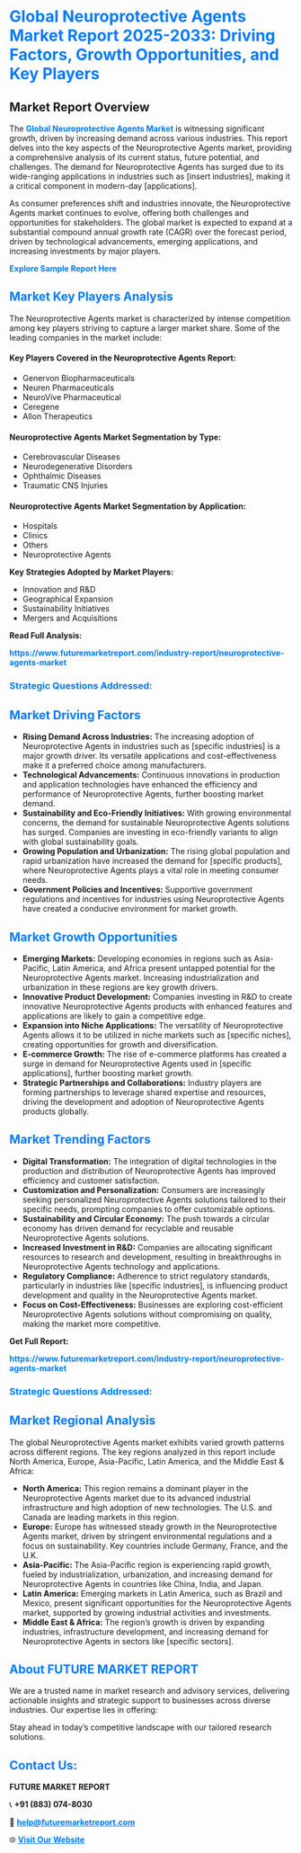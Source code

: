 <h1 style="color: #007BFF;">Global Neuroprotective Agents Market Report 2025-2033: Driving Factors, Growth Opportunities, and Key Players</h1>

<section id="overview">
<h2>Market Report Overview</h2>
<p>The <a href="https://www.futuremarketreport.com/industry-report/neuroprotective-agents-market" style="color: #007BFF; text-decoration: none;"><strong>Global Neuroprotective Agents Market</strong></a> is witnessing significant growth, driven by increasing demand across various industries. This report delves into the key aspects of the Neuroprotective Agents market, providing a comprehensive analysis of its current status, future potential, and challenges. The demand for Neuroprotective Agents has surged due to its wide-ranging applications in industries such as [insert industries], making it a critical component in modern-day [applications].</p>
<p>As consumer preferences shift and industries innovate, the Neuroprotective Agents market continues to evolve, offering both challenges and opportunities for stakeholders. The global market is expected to expand at a substantial compound annual growth rate (CAGR) over the forecast period, driven by technological advancements, emerging applications, and increasing investments by major players.</p>
</section>

<section id="overview">
<p><a href="https://www.futuremarketreport.com/request-sample/reportId=125724" style="color: #007BFF; text-decoration: none;"><strong>Explore Sample Report Here</strong></a></p>
</section>

<section id="key-players">
<h2 style="color: #007BFF;">Market Key Players Analysis</h2>
<p>The Neuroprotective Agents market is characterized by intense competition among key players striving to capture a larger market share. Some of the leading companies in the market include:</p>
<h4>Key Players Covered in the Neuroprotective Agents Report:</h4>
<ul><li>Genervon Biopharmaceuticals</li><li>Neuren Pharmaceuticals</li><li>NeuroVive Pharmaceutical</li><li>Ceregene</li><li>Allon Therapeutics</li></ul>
<h4>Neuroprotective Agents Market Segmentation by Type:</h4>
<ul><li>Cerebrovascular Diseases</li><li>Neurodegenerative Disorders</li><li>Ophthalmic Diseases</li><li>Traumatic CNS Injuries</li></ul>

<h4>Neuroprotective Agents Market Segmentation by Application:</h4>
<ul><li>Hospitals</li><li>Clinics</li><li>Others</li><li>Neuroprotective Agents</li></ul>
<p><strong>Key Strategies Adopted by Market Players:</strong></p>
<ul>
<li>Innovation and R&D</li>
<li>Geographical Expansion</li>
<li>Sustainability Initiatives</li>
<li>Mergers and Acquisitions</li>
</ul>
</section>

<section>
<p><strong>Read Full Analysis: </strong></p><a href="https://www.futuremarketreport.com/industry-report/neuroprotective-agents-market" style="color: #007BFF; text-decoration: none;"><strong>https://www.futuremarketreport.com/industry-report/neuroprotective-agents-market</strong></a>
<h3 style="color: #007BFF;">Strategic Questions Addressed:</h3>
</section>

<section id="driving-factors">
<h2 style="color: #007BFF;">Market Driving Factors</h2>
<ul>
<li><strong>Rising Demand Across Industries:</strong> The increasing adoption of Neuroprotective Agents in industries such as [specific industries] is a major growth driver. Its versatile applications and cost-effectiveness make it a preferred choice among manufacturers.</li>
<li><strong>Technological Advancements:</strong> Continuous innovations in production and application technologies have enhanced the efficiency and performance of Neuroprotective Agents, further boosting market demand.</li>
<li><strong>Sustainability and Eco-Friendly Initiatives:</strong> With growing environmental concerns, the demand for sustainable Neuroprotective Agents solutions has surged. Companies are investing in eco-friendly variants to align with global sustainability goals.</li>
<li><strong>Growing Population and Urbanization:</strong> The rising global population and rapid urbanization have increased the demand for [specific products], where Neuroprotective Agents plays a vital role in meeting consumer needs.</li>
<li><strong>Government Policies and Incentives:</strong> Supportive government regulations and incentives for industries using Neuroprotective Agents have created a conducive environment for market growth.</li>
</ul>
</section>

<section id="growth-opportunities">
<h2 style="color: #007BFF;">Market Growth Opportunities</h2>
<ul>
<li><strong>Emerging Markets:</strong> Developing economies in regions such as Asia-Pacific, Latin America, and Africa present untapped potential for the Neuroprotective Agents market. Increasing industrialization and urbanization in these regions are key growth drivers.</li>
<li><strong>Innovative Product Development:</strong> Companies investing in R&D to create innovative Neuroprotective Agents products with enhanced features and applications are likely to gain a competitive edge.</li>
<li><strong>Expansion into Niche Applications:</strong> The versatility of Neuroprotective Agents allows it to be utilized in niche markets such as [specific niches], creating opportunities for growth and diversification.</li>
<li><strong>E-commerce Growth:</strong> The rise of e-commerce platforms has created a surge in demand for Neuroprotective Agents used in [specific applications], further boosting market growth.</li>
<li><strong>Strategic Partnerships and Collaborations:</strong> Industry players are forming partnerships to leverage shared expertise and resources, driving the development and adoption of Neuroprotective Agents products globally.</li>
</ul>
</section>

<section id="trending-factors">
<h2 style="color: #007BFF;">Market Trending Factors</h2>
<ul>
<li><strong>Digital Transformation:</strong> The integration of digital technologies in the production and distribution of Neuroprotective Agents has improved efficiency and customer satisfaction.</li>
<li><strong>Customization and Personalization:</strong> Consumers are increasingly seeking personalized Neuroprotective Agents solutions tailored to their specific needs, prompting companies to offer customizable options.</li>
<li><strong>Sustainability and Circular Economy:</strong> The push towards a circular economy has driven demand for recyclable and reusable Neuroprotective Agents solutions.</li>
<li><strong>Increased Investment in R&D:</strong> Companies are allocating significant resources to research and development, resulting in breakthroughs in Neuroprotective Agents technology and applications.</li>
<li><strong>Regulatory Compliance:</strong> Adherence to strict regulatory standards, particularly in industries like [specific industries], is influencing product development and quality in the Neuroprotective Agents market.</li>
<li><strong>Focus on Cost-Effectiveness:</strong> Businesses are exploring cost-efficient Neuroprotective Agents solutions without compromising on quality, making the market more competitive.</li>
</ul>
</section>

<section>
<p><strong>Get Full Report: </strong></p><a href="https://www.futuremarketreport.com/industry-report/neuroprotective-agents-market" style="color: #007BFF; text-decoration: none;"><strong>https://www.futuremarketreport.com/industry-report/neuroprotective-agents-market</strong></a>
<h3 style="color: #007BFF;">Strategic Questions Addressed:</h3>
</section>


<section id="regional-analysis">
<h2 style="color: #007BFF;">Market Regional Analysis</h2>
<p>The global Neuroprotective Agents market exhibits varied growth patterns across different regions. The key regions analyzed in this report include North America, Europe, Asia-Pacific, Latin America, and the Middle East & Africa:</p>
<ul>
<li><strong>North America:</strong> This region remains a dominant player in the Neuroprotective Agents market due to its advanced industrial infrastructure and high adoption of new technologies. The U.S. and Canada are leading markets in this region.</li>
<li><strong>Europe:</strong> Europe has witnessed steady growth in the Neuroprotective Agents market, driven by stringent environmental regulations and a focus on sustainability. Key countries include Germany, France, and the U.K.</li>
<li><strong>Asia-Pacific:</strong> The Asia-Pacific region is experiencing rapid growth, fueled by industrialization, urbanization, and increasing demand for Neuroprotective Agents in countries like China, India, and Japan.</li>
<li><strong>Latin America:</strong> Emerging markets in Latin America, such as Brazil and Mexico, present significant opportunities for the Neuroprotective Agents market, supported by growing industrial activities and investments.</li>
<li><strong>Middle East & Africa:</strong> The region’s growth is driven by expanding industries, infrastructure development, and increasing demand for Neuroprotective Agents in sectors like [specific sectors].</li>
</ul>
</section>

<footer>
<h2 style="color: #007BFF;">About FUTURE MARKET REPORT</h2>
<p>We are a trusted name in market research and advisory services, delivering actionable insights and strategic support to businesses across diverse industries. Our expertise lies in offering:</p>

<p>Stay ahead in today’s competitive landscape with our tailored research solutions.</p>

<h2 style="color: #007BFF;">Contact Us:</h2>
<p><strong>FUTURE MARKET REPORT</strong></p>
<p>📞 <strong>+91 (883) 074-8030</strong></p>
<p>📧 <strong><a href="mailto:help@futuremarketreport.com" style="color: #007BFF;">help@futuremarketreport.com</a></strong></p>
<p>🌐 <strong><a href="https://www.futuremarketreport.com/" style="color: #007BFF;">Visit Our Website</a></strong></p>
</footer>